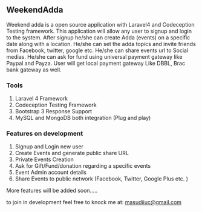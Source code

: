 ## WeekendAdda


Weekend adda is a open source application with Laravel4 and Codeception Testing framework. This application will allow any user to signup and login to the system. After signup he/she can create Adda (events) on a specific date along with a location. He/she can set the adda topics and invite friends from Facebook, twitter, google etc. He/she can share events url to Social medias. He/she can ask for fund using universal payment gateway like Paypal and Payza. User will get local payment gateway Like DBBL, Brac bank gateway as well. 

### Tools

1. Laravel 4 Framework
2. Codeception Testing Framework
3. Bootstrap 3 Response Support
4. MySQL and MongoDB both integration (Plug and play)

### Features on development
1. Signup and Login new user
2. Create Events and generate public share URL
3. Private Events Creation
4. Ask for Gift/Fund/donation regarding a specific events
5. Event Admin account details
6. Share Events to public network (Facebook, Twitter, Google Plus etc. )

More features will be added soon.....

to join in development feel free to knock me at: masudiiuc@gmail.com
